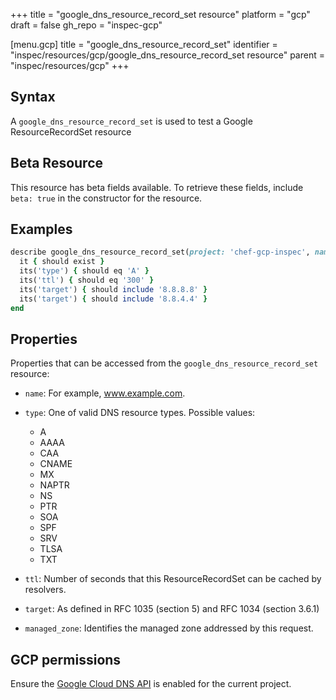 +++
title = "google_dns_resource_record_set resource"
platform = "gcp"
draft = false
gh_repo = "inspec-gcp"

[menu.gcp]
title = "google_dns_resource_record_set"
identifier = "inspec/resources/gcp/google_dns_resource_record_set resource"
parent = "inspec/resources/gcp"
+++

## Syntax

A `google_dns_resource_record_set` is used to test a Google ResourceRecordSet resource


## Beta Resource
This resource has beta fields available. To retrieve these fields, include `beta: true` in the constructor for the resource.

## Examples

```ruby
describe google_dns_resource_record_set(project: 'chef-gcp-inspec', name: 'backend.my.domain.com.', type: 'A', managed_zone: 'inspec-gcp-managed-zone') do
  it { should exist }
  its('type') { should eq 'A' }
  its('ttl') { should eq '300' }
  its('target') { should include '8.8.8.8' }
  its('target') { should include '8.8.4.4' }
end
```

## Properties

Properties that can be accessed from the `google_dns_resource_record_set` resource:


  * `name`: For example, www.example.com.

  * `type`: One of valid DNS resource types.
  Possible values:
    * A
    * AAAA
    * CAA
    * CNAME
    * MX
    * NAPTR
    * NS
    * PTR
    * SOA
    * SPF
    * SRV
    * TLSA
    * TXT

  * `ttl`: Number of seconds that this ResourceRecordSet can be cached by resolvers.

  * `target`: As defined in RFC 1035 (section 5) and RFC 1034 (section 3.6.1)

  * `managed_zone`: Identifies the managed zone addressed by this request.


## GCP permissions

Ensure the [Google Cloud DNS API](https://console.cloud.google.com/apis/library/dns.googleapis.com/) is enabled for the current project.
